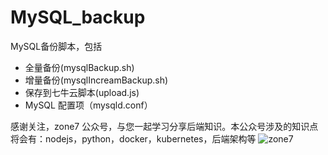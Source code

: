 # MySQL_backup
MySQL备份脚本，包括
- 全量备份(mysqlBackup.sh)
- 增量备份(mysqlIncreamBackup.sh)
- 保存到七牛云脚本(upload.js)
- MySQL 配置项（mysqld.conf）

感谢关注，zone7 公众号，与您一起学习分享后端知识。本公众号涉及的知识点将会有：nodejs，python，docker，kubernetes，后端架构等
![zone7](https://github.com/zonezoen/blog/blob/master/img/zone_qrcode.jpg)

